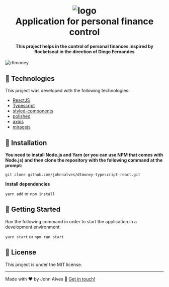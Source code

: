 <h1 align="center">
  <img alt="logo" src="https://i.ibb.co/pz9fBZb/logo.png" />
  <br>
  Application for personal finance control
</h1>

<h4 align="center">
  This project helps in the control of personal finances inspired by Rocketseat in the direction of Diego Fernandes
</h4>

![dtmoney](https://i.ibb.co/R27XJvX/dtmoney.png)

## 🚀 Technologies

This project was developed with the following technologies:

- [ReactJS](https://reactjs.org/)
- [Typescript](https://www.typescriptlang.org/)
- [styled-components](https://www.styled-components.com/)
- [polished](https://polished.js.org)
- [axios](https://github.com/axios/axios)
- [miragejs](https://miragejs.com/)

## 👷 Installation

**You need to install Node.js and Yarn (or you can use NPM that comes with Node.js) and then clone the repository with the following command at the prompt:**

```git clone github.com/johnnalves/dtmoney-typescript-react.git```

**Install dependencies**

```yarn add``` or ```npm install```

## 🏃 Getting Started

Run the following command in order to start the application in a development environment:

```yarn start``` or ```npm run start```

## :memo: License

This project is under the MIT license.

---

Made with ♥ by John Alves :wave: [Get in touch!](https://www.linkedin.com/in/jonathan-castro-alves-5b27551a8/)

